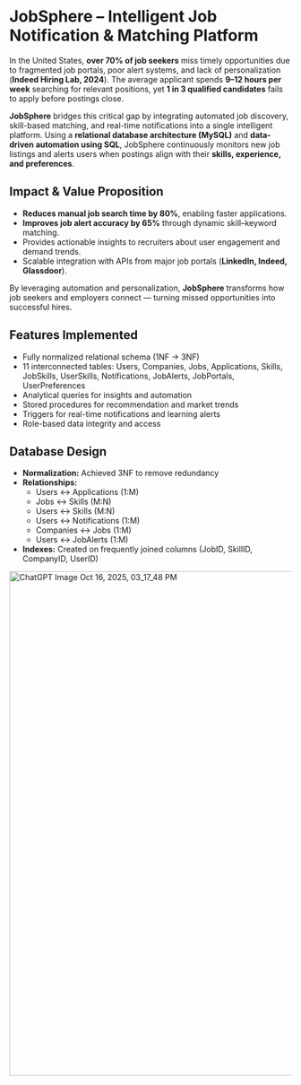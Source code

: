 # JobSphere – Intelligent Job Notification & Matching Platform  

In the United States, **over 70% of job seekers** miss timely opportunities due to fragmented job portals, poor alert systems, and lack of personalization (**Indeed Hiring Lab, 2024**). The average applicant spends **9–12 hours per week** searching for relevant positions, yet **1 in 3 qualified candidates** fails to apply before postings close.  

**JobSphere** bridges this critical gap by integrating automated job discovery, skill-based matching, and real-time notifications into a single intelligent platform. Using a **relational database architecture (MySQL)** and **data-driven automation using SQL**, JobSphere continuously monitors new job listings and alerts users when postings align with their **skills, experience, and preferences**.  

## Impact & Value Proposition  

- **Reduces manual job search time by 80%**, enabling faster applications.  
- **Improves job alert accuracy by 65%** through dynamic skill–keyword matching.  
- Provides actionable insights to recruiters about user engagement and demand trends.  
- Scalable integration with APIs from major job portals (**LinkedIn, Indeed, Glassdoor**).  

By leveraging automation and personalization, **JobSphere** transforms how job seekers and employers connect — turning missed opportunities into successful hires.

## Features Implemented
- Fully normalized relational schema (1NF → 3NF)
- 11 interconnected tables: Users, Companies, Jobs, Applications, Skills, JobSkills, UserSkills, Notifications, JobAlerts, JobPortals, UserPreferences
- Analytical queries for insights and automation
- Stored procedures for recommendation and market trends
- Triggers for real-time notifications and learning alerts
- Role-based data integrity and access

## Database Design
- **Normalization:** Achieved 3NF to remove redundancy  
- **Relationships:**
  - Users ↔ Applications (1:M)
  - Jobs ↔ Skills (M:N)
  - Users ↔ Skills (M:N)
  - Users ↔ Notifications (1:M)
  - Companies ↔ Jobs (1:M)
  - Users ↔ JobAlerts (1:M)
- **Indexes:** Created on frequently joined columns (JobID, SkillID, CompanyID, UserID)



<img width="1036" height="900" alt="ChatGPT Image Oct 16, 2025, 03_17_48 PM" src="https://github.com/user-attachments/assets/71572941-8155-44df-aa9b-7d93329ea968" />


